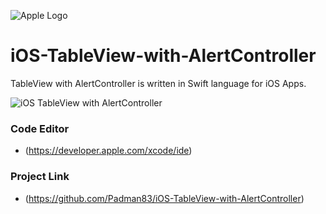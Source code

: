 ![Apple Logo](https://user-images.githubusercontent.com/45048950/73131198-bca1e580-4041-11ea-8f8d-ebfd844f0e64.png) 

# iOS-TableView-with-AlertController

TableView with AlertController is written in Swift language for iOS Apps.

![iOS TableView with AlertController](https://user-images.githubusercontent.com/45048950/75095266-0264b600-55ce-11ea-9eed-1bed0ca817e1.gif)

### Code Editor

* (https://developer.apple.com/xcode/ide)

### Project Link

* (https://github.com/Padman83/iOS-TableView-with-AlertController)
